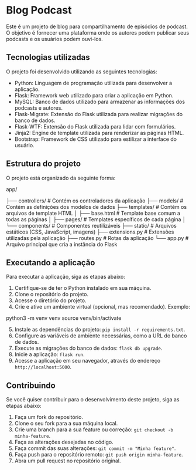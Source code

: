 # Blog Podcast

Este é um projeto de blog para compartilhamento de episódios de podcast. O objetivo é fornecer uma plataforma onde os autores podem publicar seus podcasts e os usuários podem ouvi-los.

## Tecnologias utilizadas

O projeto foi desenvolvido utilizando as seguintes tecnologias:

- Python: Linguagem de programação utilizada para desenvolver a aplicação.
- Flask: Framework web utilizado para criar a aplicação em Python.
- MySQL: Banco de dados utilizado para armazenar as informações dos podcasts e autores.
- Flask-Migrate: Extensão do Flask utilizada para realizar migrações do banco de dados.
- Flask-WTF: Extensão do Flask utilizada para lidar com formulários.
- Jinja2: Engine de template utilizada para renderizar as páginas HTML.
- Bootstrap: Framework de CSS utilizado para estilizar a interface do usuário.

## Estrutura do projeto

O projeto está organizado da seguinte forma:

app/

├── controllers/          # Contém os controladores da aplicação
├── models/               # Contém as definições dos modelos de dados
├── templates/            # Contém os arquivos de template HTML
│   ├── base.html         # Template base comum a todas as páginas
│   ├── pages/            # Templates específicos de cada página
│   └── components/       # Componentes reutilizáveis
├── static/               # Arquivos estáticos (CSS, JavaScript, imagens)
├── extensions.py         # Extensões utilizadas pela aplicação
├── routes.py             # Rotas da aplicação
└── app.py                # Arquivo principal que cria a instância do Flask


## Executando a aplicação

Para executar a aplicação, siga as etapas abaixo:

1. Certifique-se de ter o Python instalado em sua máquina.
2. Clone o repositório do projeto.
3. Acesse o diretório do projeto.
4. Crie e ative um ambiente virtual (opcional, mas recomendado). Exemplo:

python3 -m venv venv
source venv/bin/activate

5. Instale as dependências do projeto: `pip install -r requirements.txt`.
6. Configure as variáveis de ambiente necessárias, como a URL do banco de dados.
7. Execute as migrações do banco de dados: `flask db upgrade`.
8. Inicie a aplicação: `flask run`.
9. Acesse a aplicação em seu navegador, através do endereço `http://localhost:5000`.

## Contribuindo

Se você quiser contribuir para o desenvolvimento deste projeto, siga as etapas abaixo:

1. Faça um fork do repositório.
2. Clone o seu fork para a sua máquina local.
3. Crie uma branch para a sua feature ou correção: `git checkout -b minha-feature`.
4. Faça as alterações desejadas no código.
5. Faça commit das suas alterações: `git commit -m "Minha feature"`.
6. Faça push para o repositório remoto: `git push origin minha-feature`.
7. Abra um pull request no repositório original.
